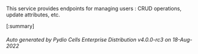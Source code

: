 






This service provides endpoints for managing users : CRUD operations, update attributes, etc.

[:summary]

###### Auto generated by Pydio Cells Enterprise Distribution v4.0.0-rc3 on 18-Aug-2022
